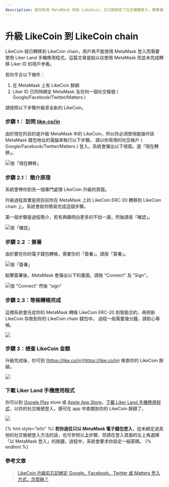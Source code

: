 ```yaml
---
description: 若你有用 MetaMask 持有 LikeCoin，又已經綁定了社交媒體登入，簡單幾個步驟便可完成升級！
---
```


# 升級 LikeCoin 到 LikeCoin chain

LikeCoin 經已轉移到 LikeCoin chain，用戶再不能使用 MetaMask 登入而需要使用 Liker Land 手機應用程式。這篇文章是給以往使用 MetaMask 而並未完成轉移 Liker ID 的用戶參看。

若你乎合以下條件：

1. 在 MetaMask 上有 LikeCoin 餘額
2. Liker ID 已同時綁定 MetaMask 及任何一個社交帳號 \( Google/Facebook/Twitter/Matters \)

請按照以下步驟升級至全新的 LikeCoin。

### 步驟 1： 訪問 [like.co/in](https://like.co/in) <a id="-1--likecoin-"></a>

由於現在的目的是升級 MetaMask 中的 LikeCoin，所以你必須使用能操作該 MetaMask 錢包地址的電腦來執行以下步驟。 請以你常用的社交帳戶 \( Google/Facebook/Twitter/Matters \) 登入。系統會彈出以下視窗。選「現在轉移」。



![&#x6309;&#x300C;&#x73FE;&#x5728;&#x8F49;&#x79FB;&#x300D;](https://downloads.intercomcdn.com/i/o/167235545/c6676bcebb5554053fdcb7af/%E6%9C%89+MetaMask+%E6%9C%89+Google+%E6%9C%89%E8%88%8A+LIKE.png)

### 步驟 2.1： 簡介原理

系統會帶你到另一個專門處理 LikeCoin 升級的頁面。

升級過程其實是把目前你在 MetaMask 上的 LikeCoin ERC-20 轉移到 LikeCoin chain 上。系統會助你簡易完成這個步驟。

第一個步驟是過程簡介，若有興趣明白更多的不妨一讀，然後請按「確認」。

![&#x6309;&#x300C;&#x78BA;&#x8A8D;&#x300D;](https://downloads.intercomcdn.com/i/o/167236198/293a78cb2e4b7b487586c0ec/image.png)

### 步驟 2.2 ：簽署 <a id="-22-"></a>

由於要在你的電子錢包轉帳，需要你的「簽署」。請按「簽署」。

![&#x6309;&#x300C;&#x7C3D;&#x7F72;&#x300D;](https://downloads.intercomcdn.com/i/o/167236832/fb22111b4a044b3e3a028045/image.png)

點擊簽署後，MetaMask 會彈出以下的畫面。請按 "Connect" 及 "Sign"。

![&#x6309; &quot;Connect&quot; &#x7136;&#x5F8C; &quot;sign&quot;](https://downloads.intercomcdn.com/i/o/167237605/221169c7e9891f64ac1ed7c5/image.png)

### 步驟 2.3：等候轉帳完成 <a id="step-23-waiting-for-the-upgrading-process-to-be-finished"></a>

這裡系統會先從你的 MetaMask 轉帳 LikeCoin ERC-20 到智能合約，再把新 LikeCoin 存款到你的 LikeCoin chain 錢包中。 過程一般需要幾分鐘，請耐心等候。

![](https://downloads.intercomcdn.com/i/o/167238220/3168becb6798f060d8e736f2/image.png)

### 步驟 3：檢查 LikeCoin 金額 <a id="step-3-check-your-likecoin-balance"></a>

 升級完成後，你可到  [https://like.co/in](https://like.co/in) 檢查你的 LikeCoin 餘額。  


![](https://downloads.intercomcdn.com/i/o/167238743/6a0fc71935e711ec46441c80/image.png)

### 下載 Liker Land 手機應用程式 <a id="-liker-land-"></a>

 你可以到 [Google Play](https://play.google.com/store/apps/details?id=com.oice&hl=zh-TW) store 或 [Apple App Store](https://apps.apple.com/hk/app/liker-land/id1248232355)，[下載 Liker Land 手機應用程式](https://docs.like.co/v/zh/user-guide/liker-land/liker-land-mobile-app)，以你的社交帳號登入，便可在 app 中查閱到你的 LikeCoin 餘額了。

![](https://downloads.intercomcdn.com/i/o/167238907/feec175add4bc04dd18a2f71/image.png)

{% hint style="info" %}
**若你過往只以 MetaMask 電子錢包登入**，從未綁定過其他的社交帳號登入方法的話，也可參照以**上**步驟，但請在登入頁面的左上角選擇「以 MetaMask 登入」的按鍵。過程中，系統會要求你設定一組密碼。
{% endhint %}

### 參考文章

> [LikeCoin 升級前忘記綁定 Google、Facebook、Twitter 或 Matters 登入方式，怎麼辦？](https://medium.com/internet-meme/likecoin-upgrade-ea8379e20718)

